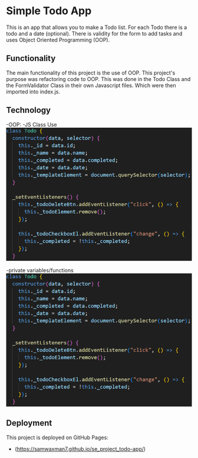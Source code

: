 # Simple Todo App

This is an app that allows you to make a Todo list. For each Todo there is a todo and a date (optional). There is validity for the form to add tasks and uses Object Oriented Programming (OOP).

## Functionality

The main functionality of this project is the use of OOP. This project's purpose was refactoring code to OOP. This was done in the Todo Class and the FormValidator Class in their own Javascript files. Which were then imported into index.js.

## Technology

-OOP:
-JS Class Use
![OOP Todo Class showing constructor and one method](./images/demo/OOP.png)

-private variables/functions
![Shows the use of this._ to access variables privately in the same class](./images/demo/OOP.png)

## Deployment

This project is deployed on GitHub Pages:

- (https://samwaxman7.github.io/se_project_todo-app/)
